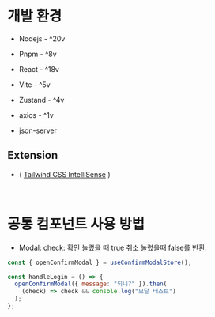 # 개발 환경

- Nodejs - ^20v
- Pnpm - ^8v
- React - ^18v
- Vite - ^5v
- Zustand - ^4v
- axios - ^1v

- json-server

## Extension

- ( [Tailwind CSS IntelliSense](https://marketplace.visualstudio.com/items?itemName=bradlc.vscode-tailwindcss) )

<br/>

# 공통 컴포넌트 사용 방법

- Modal: check: 확인 눌렀을 때 true 취소 눌렀을때 false를 반환.

```js
const { openConfirmModal } = useConfirmModalStore();

const handleLogin = () => {
  openConfirmModal({ message: "되니?" }).then(
    (check) => check && console.log("모달 테스트")
  );
};
```
